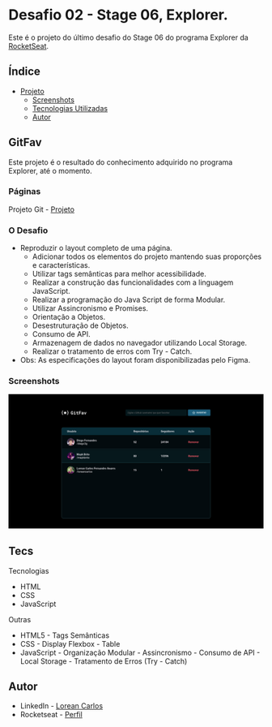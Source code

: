 # Desafio 02 - Stage 06, Explorer.

Este é o projeto do último desafio do Stage 06 do programa Explorer da [RocketSeat](https://rocketseat.com.br/).

## Índice

- [Projeto](#GitFav)
  - [Screenshots](#screenshots)
  - [Tecnologias Utilizadas](#tecs)
  - [Autor](#autor)

## GitFav

Este projeto é o resultado do conhecimento adquirido no programa Explorer, até o momento.  

### Páginas

Projeto Git - [Projeto](https://loreancarlos.github.io/GitFav/)

### O Desafio

- Reproduzir o layout completo de uma página.
    - Adicionar todos os elementos do projeto mantendo suas proporções e características.
    - Utilizar tags semânticas para melhor acessibilidade.
    - Realizar a construção das funcionalidades com a linguagem JavaScript.
    - Realizar a programação do Java Script de forma Modular.
    - Utilizar Assincronismo e Promises.
    - Orientação a Objetos.
    - Desestruturação de Objetos.
    - Consumo de API.
    - Armazenagem de dados no navegador utilizando Local Storage.
    - Realizar o tratamento de erros com Try - Catch.
- Obs: As especificações do layout foram disponibilizadas pelo Figma.

### Screenshots

![](./img/screenshot.png)

## Tecs

Tecnologias

- HTML
- CSS
- JavaScript

Outras

- HTML5 - Tags Semânticas
- CSS - Display Flexbox - Table
- JavaScript - Organização Modular - Assincronismo - Consumo de API - Local Storage - Tratamento de Erros (Try - Catch)

## Autor

- LinkedIn - [Lorean Carlos](https://www.linkedin.com/in/lorean-carlos-fernandes-soares-03220121a/)
- Rocketseat - [Perfil](https://app.rocketseat.com.br/me/loreancarlos)